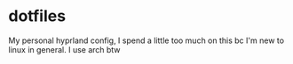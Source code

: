 # dotfiles
My personal hyprland config, I spend a little too much on this bc I'm new to linux in general. I use arch btw
